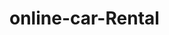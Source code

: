 ﻿# online-car-Rental
<!--[Netlify Status](https://api.netlify.com/api/v1/badges/ecbb943d-6319-49dc-81f7-54af676c16ef/deploy-status)](https://app.netlify.com/sites/onlinecarrental/deploys)-->
